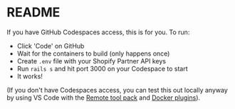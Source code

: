 # README

If you have GitHub Codespaces access, this is for you. To run:

- Click 'Code' on GitHub
- Wait for the containers to build (only happens once)
- Create `.env` file with your Shopify Partner API keys
- Run `rails s` and hit port 3000 on your Codespace to start
- It works!

(If you don't have Codespaces access, you can test this out locally anyway by using VS Code with the [Remote tool pack](https://code.visualstudio.com/docs/remote/remote-overview) and [Docker plugins](https://code.visualstudio.com/docs/remote/containers)). 
